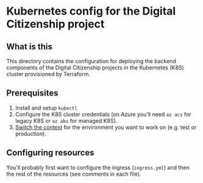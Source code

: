 # Kubernetes config for the Digital Citizenship project

## What is this

This directory contains the configuration for deploying the backend components of the Digital Citizenship projects in the Kubernetes (K8S) cluster provisioned by Terraform.

## Prerequisites

  1. Install and setup `kubectl`
  1. Configure the K8S cluster credentials (on Azure you'll need `az acs` for legacy K8S or `az aks` for managed K8S).
  1. [Switch the context](https://kubernetes-v1-4.github.io/docs/user-guide/kubectl/kubectl_config_use-context/) for the environment you want to work on (e.g. test or production).

## Configuring resources

You'll probably first want to configure the ingress (`ingress.yml`) and then the rest of the resources (see comments in each file).
 